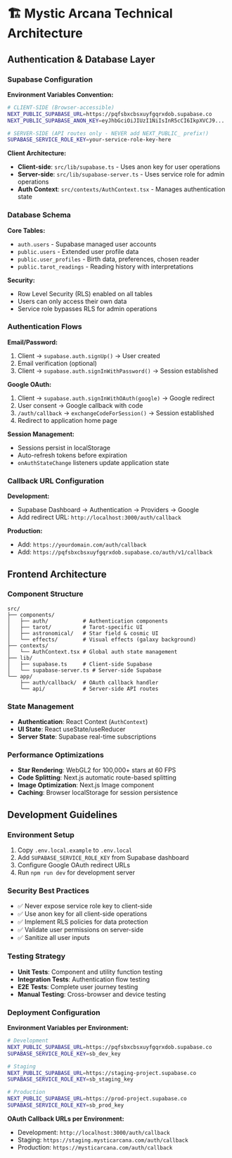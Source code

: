 # 🏗️ Mystic Arcana Technical Architecture

## Authentication & Database Layer

### Supabase Configuration

**Environment Variables Convention:**
```bash
# CLIENT-SIDE (Browser-accessible)
NEXT_PUBLIC_SUPABASE_URL=https://pqfsbxcbsxuyfgqrxdob.supabase.co
NEXT_PUBLIC_SUPABASE_ANON_KEY=eyJhbGciOiJIUzI1NiIsInR5cCI6IkpXVCJ9...

# SERVER-SIDE (API routes only - NEVER add NEXT_PUBLIC_ prefix!)
SUPABASE_SERVICE_ROLE_KEY=your-service-role-key-here
```

**Client Architecture:**
- **Client-side**: `src/lib/supabase.ts` - Uses anon key for user operations
- **Server-side**: `src/lib/supabase-server.ts` - Uses service role for admin operations
- **Auth Context**: `src/contexts/AuthContext.tsx` - Manages authentication state

### Database Schema

**Core Tables:**
- `auth.users` - Supabase managed user accounts
- `public.users` - Extended user profile data
- `public.user_profiles` - Birth data, preferences, chosen reader
- `public.tarot_readings` - Reading history with interpretations

**Security:**
- Row Level Security (RLS) enabled on all tables
- Users can only access their own data
- Service role bypasses RLS for admin operations

### Authentication Flows

**Email/Password:**
1. Client → `supabase.auth.signUp()` → User created
2. Email verification (optional)
3. Client → `supabase.auth.signInWithPassword()` → Session established

**Google OAuth:**
1. Client → `supabase.auth.signInWithOAuth(google)` → Google redirect
2. User consent → Google callback with code
3. `/auth/callback` → `exchangeCodeForSession()` → Session established
4. Redirect to application home page

**Session Management:**
- Sessions persist in localStorage
- Auto-refresh tokens before expiration
- `onAuthStateChange` listeners update application state

### Callback URL Configuration

**Development:**
- Supabase Dashboard → Authentication → Providers → Google
- Add redirect URL: `http://localhost:3000/auth/callback`

**Production:**
- Add: `https://yourdomain.com/auth/callback`
- Add: `https://pqfsbxcbsxuyfgqrxdob.supabase.co/auth/v1/callback`

## Frontend Architecture

### Component Structure
```
src/
├── components/
│   ├── auth/           # Authentication components
│   ├── tarot/          # Tarot-specific UI
│   ├── astronomical/   # Star field & cosmic UI
│   └── effects/        # Visual effects (galaxy background)
├── contexts/
│   └── AuthContext.tsx # Global auth state management
├── lib/
│   ├── supabase.ts     # Client-side Supabase
│   └── supabase-server.ts # Server-side Supabase
└── app/
    ├── auth/callback/  # OAuth callback handler
    └── api/            # Server-side API routes
```

### State Management
- **Authentication**: React Context (`AuthContext`)
- **UI State**: React useState/useReducer
- **Server State**: Supabase real-time subscriptions

### Performance Optimizations
- **Star Rendering**: WebGL2 for 100,000+ stars at 60 FPS
- **Code Splitting**: Next.js automatic route-based splitting
- **Image Optimization**: Next.js Image component
- **Caching**: Browser localStorage for session persistence

## Development Guidelines

### Environment Setup
1. Copy `.env.local.example` to `.env.local`
2. Add `SUPABASE_SERVICE_ROLE_KEY` from Supabase dashboard
3. Configure Google OAuth redirect URLs
4. Run `npm run dev` for development server

### Security Best Practices
- ✅ Never expose service role key to client-side
- ✅ Use anon key for all client-side operations
- ✅ Implement RLS policies for data protection
- ✅ Validate user permissions on server-side
- ✅ Sanitize all user inputs

### Testing Strategy
- **Unit Tests**: Component and utility function testing
- **Integration Tests**: Authentication flow testing
- **E2E Tests**: Complete user journey testing
- **Manual Testing**: Cross-browser and device testing

### Deployment Configuration

**Environment Variables per Environment:**
```bash
# Development
NEXT_PUBLIC_SUPABASE_URL=https://pqfsbxcbsxuyfgqrxdob.supabase.co
SUPABASE_SERVICE_ROLE_KEY=sb_dev_key

# Staging  
NEXT_PUBLIC_SUPABASE_URL=https://staging-project.supabase.co
SUPABASE_SERVICE_ROLE_KEY=sb_staging_key

# Production
NEXT_PUBLIC_SUPABASE_URL=https://prod-project.supabase.co
SUPABASE_SERVICE_ROLE_KEY=sb_prod_key
```

**OAuth Callback URLs per Environment:**
- Development: `http://localhost:3000/auth/callback`
- Staging: `https://staging.mysticarcana.com/auth/callback`
- Production: `https://mysticarcana.com/auth/callback`